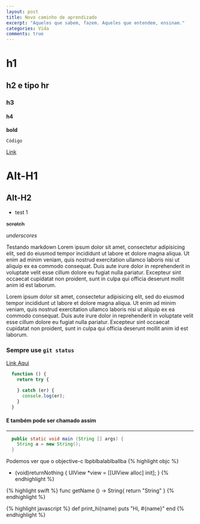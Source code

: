```yaml
---
layout: post
title: Novo caminho de aprendizado
excerpt: "Aqueles que sabem, fazem. Aqueles que entendem, ensinam."
categories: Vida
comments: true
---
```


# h1

## h2 e tipo hr

### h3

#### h4

**bold**

`Código`

[Link](bla.com)

Alt-H1
======

Alt-H2
------

* test 1

~~scratch~~

_underscores_

Testando markdown Lorem ipsum dolor sit amet, consectetur adipisicing elit, sed do eiusmod tempor incididunt ut labore et dolore magna aliqua. Ut enim ad minim veniam, quis nostrud exercitation ullamco laboris nisi ut aliquip ex ea commodo consequat. Duis aute irure dolor in reprehenderit in voluptate velit esse cillum dolore eu fugiat nulla pariatur. Excepteur sint occaecat cupidatat non proident, sunt in culpa qui officia deserunt mollit anim id est laborum.

Lorem ipsum dolor sit amet, consectetur adipisicing elit, sed do eiusmod tempor incididunt ut labore et dolore magna aliqua. Ut enim ad minim veniam, quis nostrud exercitation ullamco laboris nisi ut aliquip ex ea commodo consequat. Duis aute irure dolor in reprehenderit in voluptate velit esse cillum dolore eu fugiat nulla pariatur. Excepteur sint occaecat cupidatat non proident, sunt in culpa qui officia deserunt mollit anim id est laborum.

### Sempre use `git status`

[Link Aqui](www.google.com)

``` javascript
  function () {
    return try {

    } catch (er) {
      console.log(er);
    }
  }
```

#### E também pode ser chamado assim
------
``` java
  public static void main (String [] args) {
    String a = new String();
  }
```

Podemos ver que o objective-c lbpblbalablballba
{% highlight objc %}
- (void)returnNothing {
  UIView *view = [[UIView alloc] init];
}
{% endhighlight %}

{% highlight swift %}
func getName () -> String{
  return "String"
}
{% endhighlight %}

{% highlight javascript %}
  def print_hi(name)
    puts "Hi, #{name}"
  end
{% endhighlight %}
